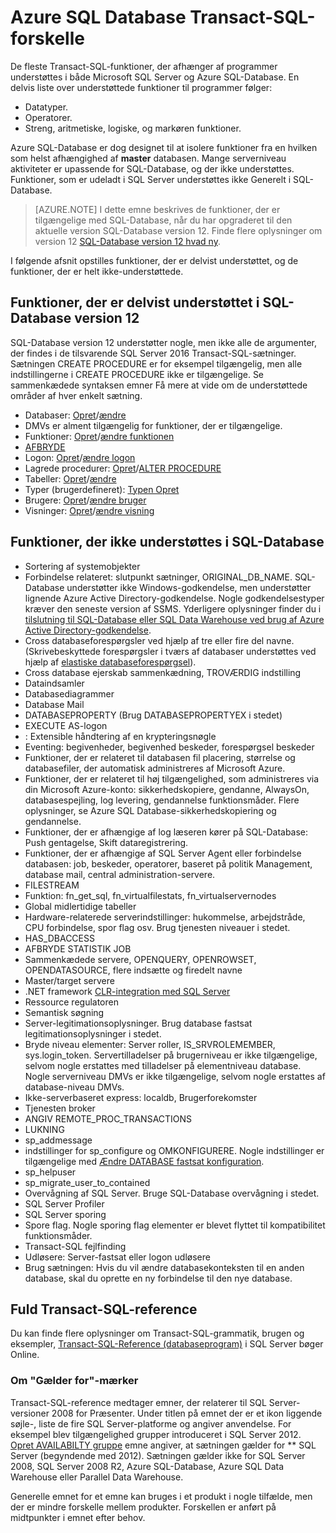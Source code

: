 <properties
   pageTitle="Ikke understøttes i Azure SQL Database T-SQL | Microsoft Azure"
   description="Transact-SQL-sætninger, der understøttes fuldt mindre end i Azure SQL-Database"
   services="sql-database"
   documentationCenter=""
   authors="BYHAM"
   manager="jhubbard"
   editor=""
   tags=""/>

<tags
   ms.service="sql-database"
   ms.devlang="na"
   ms.topic="article"
   ms.tgt_pltfrm="na"
   ms.workload="data-management"
   ms.date="08/30/2016"
   ms.author="rick.byham@microsoft.com"/>

# <a name="azure-sql-database-transact-sql-differences"></a>Azure SQL Database Transact-SQL-forskelle


De fleste Transact-SQL-funktioner, der afhænger af programmer understøttes i både Microsoft SQL Server og Azure SQL-Database. En delvis liste over understøttede funktioner til programmer følger:

- Datatyper.
- Operatorer.
- Streng, aritmetiske, logiske, og markøren funktioner.

Azure SQL-Database er dog designet til at isolere funktioner fra en hvilken som helst afhængighed af **master** databasen. Mange serverniveau aktiviteter er upassende for SQL-Database, og der ikke understøttes. Funktioner, som er udeladt i SQL Server understøttes ikke Generelt i SQL-Database.

> [AZURE.NOTE]
> I dette emne beskrives de funktioner, der er tilgængelige med SQL-Database, når du har opgraderet til den aktuelle version SQL-Database version 12. Finde flere oplysninger om version 12 [SQL-Database version 12 hvad ny](sql-database-v12-whats-new.md).

I følgende afsnit opstilles funktioner, der er delvist understøttet, og de funktioner, der er helt ikke-understøttede.


## <a name="features-partially-supported-in-sql-database-v12"></a>Funktioner, der er delvist understøttet i SQL-Database version 12

SQL-Database version 12 understøtter nogle, men ikke alle de argumenter, der findes i de tilsvarende SQL Server 2016 Transact-SQL-sætninger. Sætningen CREATE PROCEDURE er for eksempel tilgængelig, men alle indstillingerne i CREATE PROCEDURE ikke er tilgængelige. Se sammenkædede syntaksen emner Få mere at vide om de understøttede områder af hver enkelt sætning.

- Databaser: [Opret](https://msdn.microsoft.com/library/dn268335.aspx )/[ændre](https://msdn.microsoft.com/library/ms174269.aspx)
- DMVs er alment tilgængelig for funktioner, der er tilgængelige.
- Funktioner: [Opret](https://msdn.microsoft.com/library/ms186755.aspx)/[ændre funktionen](https://msdn.microsoft.com/library/ms186967.aspx)
- [AFBRYDE](https://msdn.microsoft.com/library/ms173730.aspx) 
- Logon: [Opret](https://msdn.microsoft.com/library/ms189751.aspx)/[ændre logon](https://msdn.microsoft.com/library/ms189828.aspx)
- Lagrede procedurer: [Opret](https://msdn.microsoft.com/library/ms187926.aspx)/[ALTER PROCEDURE](https://msdn.microsoft.com/library/ms189762.aspx)
- Tabeller: [Opret](https://msdn.microsoft.com/library/dn305849.aspx)/[ændre](https://msdn.microsoft.com/library/ms190273.aspx)
- Typer (brugerdefineret): [Typen Opret](https://msdn.microsoft.com/library/ms175007.aspx)
- Brugere: [Opret](https://msdn.microsoft.com/library/ms173463.aspx)/[ændre bruger](https://msdn.microsoft.com/library/ms176060.aspx)
- Visninger: [Opret](https://msdn.microsoft.com/library/ms187956.aspx)/[ændre visning](https://msdn.microsoft.com/library/ms173846.aspx)

## <a name="features-not-supported-in-sql-database"></a>Funktioner, der ikke understøttes i SQL-Database

- Sortering af systemobjekter
- Forbindelse relateret: slutpunkt sætninger, ORIGINAL_DB_NAME. SQL-Database understøtter ikke Windows-godkendelse, men understøtter lignende Azure Active Directory-godkendelse. Nogle godkendelsestyper kræver den seneste version af SSMS. Yderligere oplysninger finder du i [tilslutning til SQL-Database eller SQL Data Warehouse ved brug af Azure Active Directory-godkendelse](sql-database-aad-authentication.md).
- Cross databaseforespørgsler ved hjælp af tre eller fire del navne. (Skrivebeskyttede forespørgsler i tværs af databaser understøttes ved hjælp af [elastiske databaseforespørgsel](sql-database-elastic-query-overview.md)).
- Cross database ejerskab sammenkædning, TROVÆRDIG indstilling
- Dataindsamler
- Databasediagrammer
- Database Mail
- DATABASEPROPERTY (Brug DATABASEPROPERTYEX i stedet)
- EXECUTE AS-logon
- : Extensible håndtering af en krypteringsnøgle
- Eventing: begivenheder, begivenhed beskeder, forespørgsel beskeder
- Funktioner, der er relateret til databasen fil placering, størrelse og databasefiler, der automatisk administreres af Microsoft Azure.
- Funktioner, der er relateret til høj tilgængelighed, som administreres via din Microsoft Azure-konto: sikkerhedskopiere, gendanne, AlwaysOn, databasespejling, log levering, gendannelse funktionsmåder. Flere oplysninger, se Azure SQL Database-sikkerhedskopiering og gendannelse.
- Funktioner, der er afhængige af log læseren kører på SQL-Database: Push gentagelse, Skift dataregistrering.
- Funktioner, der er afhængige af SQL Server Agent eller forbindelse databasen: job, beskeder, operatorer, baseret på politik Management, database mail, central administration-servere.
- FILESTREAM
- Funktion: fn_get_sql, fn_virtualfilestats, fn_virtualservernodes
- Global midlertidige tabeller
- Hardware-relaterede serverindstillinger: hukommelse, arbejdstråde, CPU forbindelse, spor flag osv. Brug tjenesten niveauer i stedet.
- HAS_DBACCESS
- AFBRYDE STATISTIK JOB
- Sammenkædede servere, OPENQUERY, OPENROWSET, OPENDATASOURCE, flere indsætte og firedelt navne
- Master/target servere
- .NET framework [CLR-integration med SQL Server](http://msdn.microsoft.com/library/ms254963.aspx)
- Ressource regulatoren
- Semantisk søgning
- Server-legitimationsoplysninger. Brug database fastsat legitimationsoplysninger i stedet.
- Bryde niveau elementer: Server roller, IS_SRVROLEMEMBER, sys.login_token. Servertilladelser på brugerniveau er ikke tilgængelige, selvom nogle erstattes med tilladelser på elementniveau database. Nogle serverniveau DMVs er ikke tilgængelige, selvom nogle erstattes af database-niveau DMVs.
- Ikke-serverbaseret express: localdb, Brugerforekomster
- Tjenesten broker
- ANGIV REMOTE_PROC_TRANSACTIONS
- LUKNING
- sp_addmessage
- indstillinger for sp_configure og OMKONFIGURERE. Nogle indstillinger er tilgængelige med [Ændre DATABASE fastsat konfiguration](https://msdn.microsoft.com/library/mt629158.aspx).
- sp_helpuser
- sp_migrate_user_to_contained
- Overvågning af SQL Server. Bruge SQL-Database overvågning i stedet.
- SQL Server Profiler
- SQL Server sporing
- Spore flag. Nogle sporing flag elementer er blevet flyttet til kompatibilitet funktionsmåder.
- Transact-SQL fejlfinding
- Udløsere: Server-fastsat eller logon udløsere
- Brug sætningen: Hvis du vil ændre databasekonteksten til en anden database, skal du oprette en ny forbindelse til den nye database.


## <a name="full-transact-sql-reference"></a>Fuld Transact-SQL-reference

Du kan finde flere oplysninger om Transact-SQL-grammatik, brugen og eksempler, [Transact-SQL-Reference (databaseprogram)](https://msdn.microsoft.com/library/bb510741.aspx) i SQL Server bøger Online. 

### <a name="about-the-applies-to-tags"></a>Om "Gælder for"-mærker

Transact-SQL-reference medtager emner, der relaterer til SQL Server-versioner 2008 for Præsenter. Under titlen på emnet der er et ikon liggende søjle-, liste de fire SQL Server-platforme og angiver anvendelse. For eksempel blev tilgængelighed grupper introduceret i SQL Server 2012. [Opret AVAILABILTY gruppe](https://msdn.microsoft.com/library/ff878399.aspx) emne angiver, at sætningen gælder for ** SQL Server (begyndende med 2012). Sætningen gælder ikke for SQL Server 2008, SQL Server 2008 R2, Azure SQL-Database, Azure SQL Data Warehouse eller Parallel Data Warehouse.

Generelle emnet for et emne kan bruges i et produkt i nogle tilfælde, men der er mindre forskelle mellem produkter. Forskellen er anført på midtpunkter i emnet efter behov.

